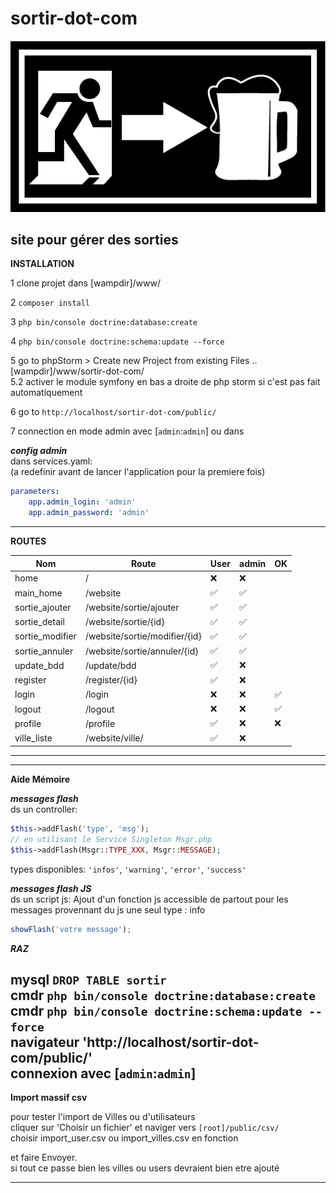 # sortir-dot-com
![Sortir.com](src_assets/exports/logo_574x297.png?raw=true "Sortir")  
## site pour gérer des sorties

**INSTALLATION**  

1 clone projet dans [wampdir]/www/
  
2 ``composer install``  

3 ``php bin/console doctrine:database:create``   

4 ``php bin/console doctrine:schema:update --force``    

5 go to phpStorm > Create new Project from existing Files ..[wampdir]/www/sortir-dot-com/    
5.2 activer le module symfony en bas a droite de php storm si c'est pas fait automatiquement    

6 go to ``http://localhost/sortir-dot-com/public/``

7 connection en mode admin avec [``admin``:``admin``]
ou dans  


***config admin***  
  dans services.yaml:  
  (a redefinir avant de lancer l'application pour la premiere fois)
  ```yaml
  parameters:
      app.admin_login: 'admin'
      app.admin_password: 'admin'
  ````
-------------------------------


**ROUTES** 
 
  | Nom | Route | User | admin  | OK |
  | ---- | ---- | ---- | ---- | ---- |   
  | home                 |      /                             |❌ | ❌|    |     
  | main_home            |      /website                      |✅ | ✅|    |       
  | sortie_ajouter       |      /website/sortie/ajouter       |✅ | ✅|    |         
  | sortie_detail        |      /website/sortie/{id}          |✅ | ✅|    |        
  | sortie_modifier      |      /website/sortie/modifier/{id} |✅ | ✅|    |      
  | sortie_annuler       |      /website/sortie/annuler/{id}  |✅ | ✅|    |        
  | update_bdd           |      /update/bdd                   |✅ | ❌|    |   
  | register             |      /register/{id}                |✅ | ❌|    |  
  | login                |      /login                        | ❌ | ❌| ✅ |
  | logout               |      /logout                       | ❌ | ❌| ✅ |      
  | profile              |      /profile                      | ✅ | ❌| ❌ |      
  | ville_liste          |      /website/ville/               |✅ | ❌|    |        
-------------------------------



-------------------------------  
**Aide Mémoire**  

***messages flash***  
ds un controller:
```php
$this->addFlash('type', 'msg');
// en utilisant le Service Singleton Msgr.php
$this->addFlash(Msgr::TYPE_XXX, Msgr::MESSAGE);
````
types disponibles: `'infos'`, `'warning'`, `'error'`, `'success'`  

***messages flash JS***  
ds un script js:
Ajout d'un fonction js accessible de partout pour les messages provennant du js
une seul type : info
````js 
showFlash('votre message');
````


***RAZ*** 

mysql  `DROP TABLE sortir`  
cmdr   `php bin/console doctrine:database:create`  
cmdr   `php bin/console doctrine:schema:update --force`  
navigateur 'http://localhost/sortir-dot-com/public/'  
connexion avec [``admin``:``admin``]   
-------------------------------  

**Import massif csv** 

pour tester l'import de Villes ou d'utilisateurs  
cliquer sur 'Choisir un fichier' et naviger vers ``[root]/public/csv/``  
choisir import_user.csv ou import_villes.csv en fonction   

et faire Envoyer.   
si tout ce passe bien les villes ou users devraient bien etre ajouté  

-------------------------------  
